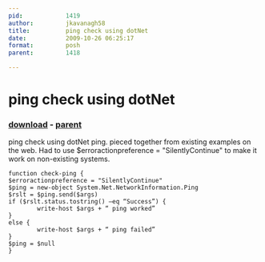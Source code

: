 ```yaml
---
pid:            1419
author:         jkavanagh58
title:          ping check using dotNet 
date:           2009-10-26 06:25:17
format:         posh
parent:         1418

---
```


# ping check using dotNet 

### [download](//scripts/1419.ps1) - [parent](//scripts/1418.md)

ping check using dotNet ping.  pieced together from existing examples on the web.  Had to use $erroractionpreference = "SilentlyContinue" to make it work on non-existing systems.
 

```posh
function check-ping {
$erroractionpreference = "SilentlyContinue"
$ping = new-object System.Net.NetworkInformation.Ping
$rslt = $ping.send($args)
if ($rslt.status.tostring() –eq “Success”) {
        write-host $args + “ ping worked”
}
else {
        write-host $args + “ ping failed”
}
$ping = $null
}
```
